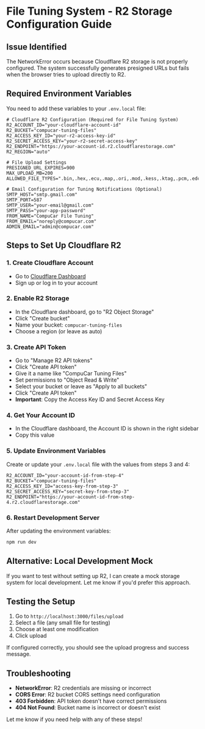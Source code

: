 # File Tuning System - R2 Storage Configuration Guide

## Issue Identified
The NetworkError occurs because Cloudflare R2 storage is not properly configured. The system successfully generates presigned URLs but fails when the browser tries to upload directly to R2.

## Required Environment Variables

You need to add these variables to your `.env.local` file:

```env
# Cloudflare R2 Configuration (Required for File Tuning System)
R2_ACCOUNT_ID="your-cloudflare-account-id"
R2_BUCKET="compucar-tuning-files"
R2_ACCESS_KEY_ID="your-r2-access-key-id"
R2_SECRET_ACCESS_KEY="your-r2-secret-access-key"
R2_ENDPOINT="https://your-account-id.r2.cloudflarestorage.com"
R2_REGION="auto"

# File Upload Settings
PRESIGNED_URL_EXPIRES=900
MAX_UPLOAD_MB=200
ALLOWED_FILE_TYPES=".bin,.hex,.ecu,.map,.ori,.mod,.kess,.ktag,.pcm,.edc,.damos,.a2l"

# Email Configuration for Tuning Notifications (Optional)
SMTP_HOST="smtp.gmail.com"
SMTP_PORT=587
SMTP_USER="your-email@gmail.com"
SMTP_PASS="your-app-password"
FROM_NAME="CompuCar File Tuning"
FROM_EMAIL="noreply@compucar.com"
ADMIN_EMAIL="admin@compucar.com"
```

## Steps to Set Up Cloudflare R2

### 1. Create Cloudflare Account
- Go to [Cloudflare Dashboard](https://dash.cloudflare.com/)
- Sign up or log in to your account

### 2. Enable R2 Storage
- In the Cloudflare dashboard, go to "R2 Object Storage"
- Click "Create bucket"
- Name your bucket: `compucar-tuning-files`
- Choose a region (or leave as auto)

### 3. Create API Token
- Go to "Manage R2 API tokens"
- Click "Create API token"
- Give it a name like "CompuCar Tuning Files"
- Set permissions to "Object Read & Write"
- Select your bucket or leave as "Apply to all buckets"
- Click "Create API token"
- **Important**: Copy the Access Key ID and Secret Access Key

### 4. Get Your Account ID
- In the Cloudflare dashboard, the Account ID is shown in the right sidebar
- Copy this value

### 5. Update Environment Variables
Create or update your `.env.local` file with the values from steps 3 and 4:

```env
R2_ACCOUNT_ID="your-account-id-from-step-4"
R2_BUCKET="compucar-tuning-files"
R2_ACCESS_KEY_ID="access-key-from-step-3"
R2_SECRET_ACCESS_KEY="secret-key-from-step-3"
R2_ENDPOINT="https://your-account-id-from-step-4.r2.cloudflarestorage.com"
```

### 6. Restart Development Server
After updating the environment variables:
```bash
npm run dev
```

## Alternative: Local Development Mock

If you want to test without setting up R2, I can create a mock storage system for local development. Let me know if you'd prefer this approach.

## Testing the Setup

1. Go to `http://localhost:3000/files/upload`
2. Select a file (any small file for testing)
3. Choose at least one modification
4. Click upload

If configured correctly, you should see the upload progress and success message.

## Troubleshooting

- **NetworkError**: R2 credentials are missing or incorrect
- **CORS Error**: R2 bucket CORS settings need configuration
- **403 Forbidden**: API token doesn't have correct permissions
- **404 Not Found**: Bucket name is incorrect or doesn't exist

Let me know if you need help with any of these steps!
